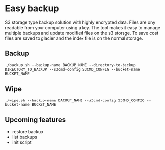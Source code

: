 # Easy backup

S3 storage type backup solution with highly encrypted data. Files are ony readable from your computer using a key. The tool makes it easy to manage multiple backups and update modified files on the s3 storage. To save cost files are saved to glacier and the index file is on the normal storage.

## Backup
`./backup.sh --backup-name BACKUP_NAME --directory-to-backup DIRECTORY_TO_BACKUP --s3cmd-config S3CMD_CONFIG --bucket-name BUCKET_NAME`

## Wipe
`./wipe.sh --backup-name BACKUP_NAME --s3cmd-config S3CMD_CONFIG --bucket-name BUCKET_NAME`

## Upcoming features
- restore backup
- list backups
- init script
